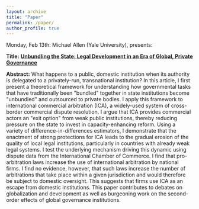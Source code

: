 ```yaml
---
layout: archive
title: "Paper"
permalink: /paper/
author_profile: true
---
```



Monday, Feb 13th:
Michael Allen (Yale University), presents:

**Title:** **<a href="https://gsipe-workshop.github.io/files/MAllen-unbundling-20230206.pdf">Unbundling the State: Legal Development in an Era of Global, Private Governance</a>**

**Abstract:**
What happens to a public, domestic institution when its authority is delegated to a privately-run, transnational institution? In this article, I first present a theoretical framework for understanding how governmental tasks that have traditionally been "bundled" together in state institutions become "unbundled" and outsourced to private bodies. I apply this framework to international commercial arbitration (ICA), a widely-used system of cross-border commercial dispute resolution. I argue that ICA provides commercial actors an "exit option" from weak public institutions, thereby reducing pressure on the state to invest in capacity-enhancing reform. Using a variety of difference-in-differences estimators, I demonstrate that the enactment of strong protections for ICA leads to the gradual erosion of the quality of local legal institutions, particularly in countries with already weak legal systems. I test the underlying mechanism driving this dynamic using dispute data from the International Chamber of Commerce. I find that pro-arbitration laws increase the use of international arbitration by national firms. I find no evidence, however, that such laws increase the number of arbitrations that take place within a given jurisdiction and would therefore be subject to domestic oversight. This suggests that firms use ICA as an escape from domestic institutions. This paper contributes to debates on globalization and development as well as burgeoning work on the second-order effects of global governance institutions.


